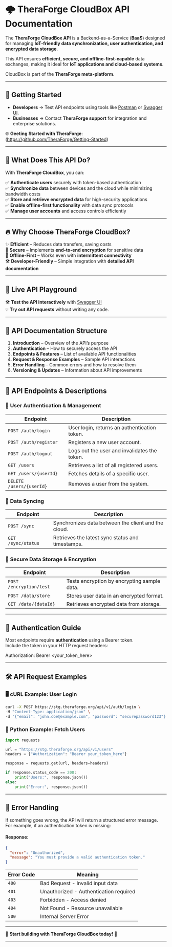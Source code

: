 # 🌩️ TheraForge CloudBox API Documentation

The **TheraForge CloudBox API** is a Backend-as-a-Service (**BaaS**) designed for managing **IoT-friendly data synchronization, user authentication, and encrypted data storage**.

This API ensures **efficient, secure, and offline-first-capable** data exchanges, making it ideal for **IoT applications and cloud-based systems**.

CloudBox is part of the **TheraForge meta-platform**.

---

## 🚀 **Getting Started**
- **Developers** → Test API endpoints using tools like [Postman](https://www.postman.com/) or [Swagger UI](https://stg.theraforge.org/api/docs).  
- **Businesses** → Contact **TheraForge support** for integration and enterprise solutions.

🌐 **Geeting Started with TheraForge**: (https://github.com/TheraForge/Getting-Started)

---

## 📌 What Does This API Do?
With **TheraForge CloudBox**, you can:

✅ **Authenticate users** securely with token-based authentication  
✅ **Synchronize data** between devices and the cloud while minimizing bandwidth costs  
✅ **Store and retrieve encrypted data** for high-security applications  
✅ **Enable offline-first functionality** with data sync protocols  
✅ **Manage user accounts** and access controls efficiently  

---

## 🔥 **Why Choose TheraForge CloudBox?**
✨ **Efficient** – Reduces data transfers, saving costs  
🔐 **Secure** – Implements **end-to-end encryption** for sensitive data  
📡 **Offline-First** – Works even with **intermittent connectivity**  
🛠️ **Developer-Friendly** – Simple integration with **detailed API documentation**  


---

## 🔗 **Live API Playground**
🛠️ **Test the API interactively** with [Swagger UI](https://stg.theraforge.org/api/docs)  
💡 **Try out API requests** without writing any code.

---

## 📖 API Documentation Structure
1. **Introduction** – Overview of the API’s purpose  
2. **Authentication** – How to securely access the API  
3. **Endpoints & Features** – List of available API functionalities  
4. **Request & Response Examples** – Sample API interactions  
5. **Error Handling** – Common errors and how to resolve them  
6. **Versioning & Updates** – Information about API improvements  

---

## 🔗 API Endpoints & Descriptions

### 🔹 **User Authentication & Management**
| **Endpoint**                  | **Description** |
|--------------------------------|----------------|
| `POST /auth/login`             | User login, returns an authentication token. |
| `POST /auth/register`          | Registers a new user account. |
| `POST /auth/logout`            | Logs out the user and invalidates the token. |
| `GET /users`                   | Retrieves a list of all registered users. |
| `GET /users/{userId}`          | Fetches details of a specific user. |
| `DELETE /users/{userId}`       | Removes a user from the system. |

### 🔹 **Data Syncing**
| **Endpoint**                  | **Description** |
|--------------------------------|----------------|
| `POST /sync`                   | Synchronizes data between the client and the cloud. |
| `GET /sync/status`             | Retrieves the latest sync status and timestamps. |

### 🔹 **Secure Data Storage & Encryption**
| **Endpoint**                  | **Description** |
|--------------------------------|----------------|
| `POST /encryption/test`        | Tests encryption by encrypting sample data. |
| `POST /data/store`             | Stores user data in an encrypted format. |
| `GET /data/{dataId}`           | Retrieves encrypted data from storage. |

---

## 🔑 **Authentication Guide**

Most endpoints require **authentication** using a Bearer token.  
Include the token in your HTTP request headers:


Authorization: Bearer <your_token_here>


---

## 🛠️ **API Request Examples**

### **🖥️ cURL Example: User Login**
```sh
curl -X POST https://stg.theraforge.org/api/v1/auth/login \
-H "Content-Type: application/json" \
-d '{"email": "john.doe@example.com", "password": "securepassword123"}'
```

### **🐍 Python Example: Fetch Users**
```python
import requests

url = "https://stg.theraforge.org/api/v1/users"
headers = {"Authorization": "Bearer your_token_here"}

response = requests.get(url, headers=headers)

if response.status_code == 200:
    print("Users:", response.json())
else:
    print("Error:", response.json())
```

---

## 🚨 **Error Handling**

If something goes wrong, the API will return a structured error message.  
For example, if an authentication token is missing:

#### **Response:**
```json
{
  "error": "Unauthorized",
  "message": "You must provide a valid authentication token."
}
```

| **Error Code** | **Meaning** |
|--------------|------------|
| `400` | Bad Request - Invalid input data |
| `401` | Unauthorized - Authentication required |
| `403` | Forbidden - Access denied |
| `404` | Not Found - Resource unavailable |
| `500` | Internal Server Error |


---

🚀 **Start building with TheraForge CloudBox today!** 🚀

---

